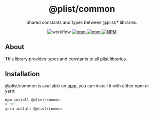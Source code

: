 <h1 align="center">@plist/common</h1>

<p align="center">
Shared constants and types between @plist/* libraries.
</p>

<p align="center">
<img alt="workflow" src="https://img.shields.io/github/workflow/status/mat-sz/plist/Node.js%20CI%20(yarn)">
<a href="https://npmjs.com/package/@plist/common">
<img alt="npm" src="https://img.shields.io/npm/v/@plist/common">
<img alt="npm" src="https://img.shields.io/npm/dw/@plist/common">
<img alt="NPM" src="https://img.shields.io/npm/l/@plist/common">
</a>
</p>

## About

This library provides types and constants to all [plist](https://github.com/mat-sz/plist) libraries.

## Installation

@plist/common is available on [npm](https://www.npmjs.com/package/@plist/common), you can install it with either npm or yarn:

```sh
npm install @plist/common
# or:
yarn install @plist/common
```

